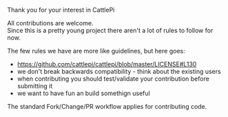 Thank you for your interest in CattlePi

All contributions are welcome.  
Since this is a pretty young project there aren't a lot of rules to follow for now. 

The few rules we have are more like guidelines, but here goes: 
 * https://github.com/cattlepi/cattlepi/blob/master/LICENSE#L130
 * we don't break backwards compatibility - think about the existing users 
 * when contributing you should test/validate your contribution before submitting it
 * we want to have fun an build somethign useful 
 
The standard Fork/Change/PR workflow applies for contributing code.  
